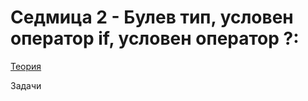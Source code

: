 # Седмица 2 - Булев тип, условен оператор if, условен оператор ?:

[Теория](https://github.com/AleksandrinaKovachka/Introduction-to-programming/tree/main/Week02/Theory)

Задачи
